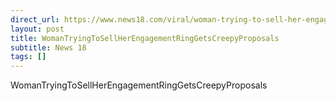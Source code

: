 ```yaml
---
direct_url: https://www.news18.com/viral/woman-trying-to-sell-her-engagement-ring-gets-creepy-proposals-8670901.html
layout: post
title: WomanTryingToSellHerEngagementRingGetsCreepyProposals
subtitle: News 18
tags: []
---
```


WomanTryingToSellHerEngagementRingGetsCreepyProposals
